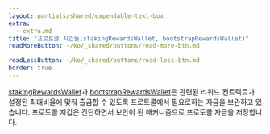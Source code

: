 ```yaml
---
layout: partials/shared/expendable-text-box
extra:
  - extra.md
title: "프로토콜 지갑들(stakingRewardsWallet, bootstrapRewardsWallet)"
readMoreButton: -/ko/_shared/buttons/read-more-btn.md

readLessButton: -/ko/_shared/buttons/read-less-btn.md
border: true
---
```


[stakingRewardsWallet](https://etherscan.io/0xdBb374E965B21C5d6EE370dcB80176884Fa936f1)과 [bootstrapRewardsWallet](https://etherscan.io/0x60f99fe905c714a1eb1d50e7dfb91c9f956478e0)은 관련된 리워드 컨트렉트가 설정된 최대비율에 맞춰 출금할 수 있도록 프로토콜에서 필요로하는 자금을 보관하고 있습니다. 프로토콜 지갑은 간단하면서 보안이 된 매커니즘으로 프로토콜 자금을 저장합니다.
